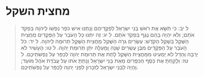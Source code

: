 # מחצית השקל

> ל יב: כִּי תִשָּׂא אֶת רֹאשׁ בְּנֵי יִשְׂרָאֵל לִפְקֻדֵיהֶם וְנָתְנוּ אִישׁ כֹּפֶר נַפְשׁוֹ לַיהוָה בִּפְקֹד אֹתָם; וְלֹא יִהְיֶה בָהֶם נֶגֶף בִּפְקֹד אֹתָם.
> ל יג: זֶה יִתְּנוּ כָּל הָעֹבֵר עַל הַפְּקֻדִים מַחֲצִית הַשֶּׁקֶל בְּשֶׁקֶל הַקֹּדֶשׁ:  עֶשְׂרִים גֵּרָה הַשֶּׁקֶל מַחֲצִית הַשֶּׁקֶל תְּרוּמָה לַיהוָה.
> ל יד: כֹּל הָעֹבֵר עַל הַפְּקֻדִים מִבֶּן עֶשְׂרִים שָׁנָה וָמָעְלָה יִתֵּן תְּרוּמַת יְהוָה.
> ל טו: הֶעָשִׁיר לֹא יַרְבֶּה וְהַדַּל לֹא יַמְעִיט מִמַּחֲצִית הַשָּׁקֶל לָתֵת אֶת תְּרוּמַת יְהוָה לְכַפֵּר עַל נַפְשֹׁתֵיכֶם.
> ל טז: וְלָקַחְתָּ אֶת כֶּסֶף הַכִּפֻּרִים מֵאֵת בְּנֵי יִשְׂרָאֵל וְנָתַתָּ אֹתוֹ עַל עֲבֹדַת אֹהֶל מוֹעֵד; וְהָיָה לִבְנֵי יִשְׂרָאֵל לְזִכָּרוֹן לִפְנֵי יְהוָה לְכַפֵּר עַל נַפְשֹׁתֵיכֶם. 
 

